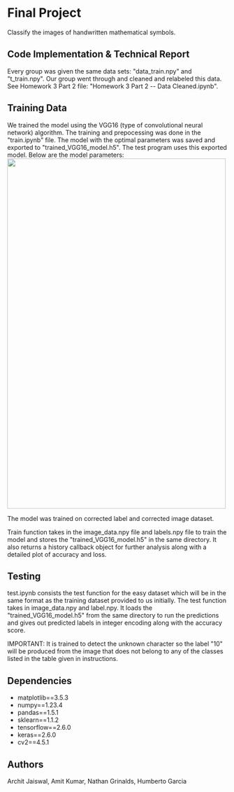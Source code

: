 # Final Project

Classify the images of handwritten mathematical symbols. 

## Code Implementation & Technical Report

Every group was given the same data sets: "data_train.npy" and "t_train.npy".
Our group went through and cleaned and relabeled this data. See Homework 3 Part 2 file: "Homework 3 Part 2 -- Data Cleaned.ipynb". 

## Training Data

We trained the model using the VGG16 (type of convolutional neural network) algorithm. The training and prepocessing was done in the "train.ipynb" file. The model with the optimal parameters was saved and exported to "trained_VGG16_model.h5". The test program uses this exported model.
Below are the model parameters:  
<img src="https://github.com/UF-EEL5840-F22/final-project---code-report-sosimple/blob/main/model_params.jpg" width="500" height="800">

The model was trained on corrected label and corrected image dataset.

Train function takes in the image_data.npy file and labels.npy file to train the model and stores the "trained_VGG16_model.h5" in the same directory. It also returns a history callback object for further analysis along with a detailed plot of accuracy and loss.

## Testing

test.ipynb consists the test function for the easy dataset which will be in the same format as the training dataset provided to us initially. The test function takes in image_data.npy and label.npy. It loads the "trained_VGG16_model.h5" from the same directory to run the predictions and gives out predicted labels in integer encoding along with the accuracy score. 

IMPORTANT: It is trained to detect the unknown character so the label "10" will be produced from the image that does not belong to any of the classes listed in the table given in instructions. 

## Dependencies

- matplotlib==3.5.3
- numpy==1.23.4
- pandas==1.5.1
- sklearn==1.1.2
- tensorflow==2.6.0
- keras==2.6.0
- cv2==4.5.1

## Authors

Archit Jaiswal, Amit Kumar, Nathan Grinalds, Humberto Garcia
